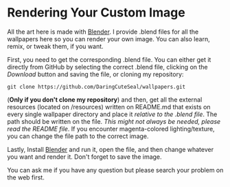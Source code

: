 # Rendering Your Custom Image

All the art here is made with [Blender](https://www.blender.org). I provide .blend files for all the wallpapers here so you can render your own image. You can also learn, remix, or tweak them, if you want.

First, you need to get the corresponding .blend file.  You can either get it directly from GitHub by selecting the correct .blend file, clicking on the *Download* button and saving the file, or cloning my repository:

```
git clone https://github.com/DaringCuteSeal/wallpapers.git
```

(**Only if you don't clone my repository**) and then, get all the external resources (located on /resources) written on README.md that exists on every single wallpaper directory and place it *relative to the .blend file*. The path should be written on the file. *This might not always be needed, please read the README file*. If you encounter magenta-colored lighting/texture, you can change the file path to the correct image.

Lastly, Install [Blender](https://www.blender.org) and run it, open the file, and then change whatever you want and render it. Don't forget to save the image.

You can ask me if you have any question but please search your problem on the web first.
